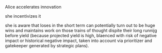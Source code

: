 Alice accelerates innovation

she incentivizes it

she is aware that loses in the short term can potentially turn out to be huge wins and maintains work on those trains of thought dispite their long runnijg before yield (because projected yield is high, blaenced with risk of negative impact or historical negative impact, taken into account via prioritizer and gatekeeper generated by strategic plans).

